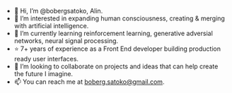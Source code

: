 - 👋 Hi, I’m @bobergsatoko, Alin.
- 👀 I’m interested in expanding human consciousness, creating & merging with artificial intelligence.
- 🌱 I’m currently learning reinforcement learning, generative adversial networks, neural signal processing.
- :star: 7+ years of experience as a Front End developer building production ready user interfaces.
- 💞️ I’m looking to collaborate on projects and ideas that can help create the future I imagine.
- 📫 You can reach me at boberg.satoko@gmail.com.
